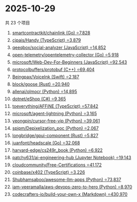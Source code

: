 # 2025-10-29

共 23 个项目

<!-- BEGIN GITHUB -->
<!-- 最后更新时间 2025-10-29 23:10:07 +0800 -->
1. [smartcontractkit/chainlink (Go) ⭐7,828](https://github.com/smartcontractkit/chainlink)
1. [cjpais/Handy (TypeScript) ⭐3,879](https://github.com/cjpais/Handy)
1. [qeeqbox/social-analyzer (JavaScript) ⭐14,852](https://github.com/qeeqbox/social-analyzer)
1. [open-telemetry/opentelemetry-collector (Go) ⭐5,918](https://github.com/open-telemetry/opentelemetry-collector)
1. [microsoft/Web-Dev-For-Beginners (JavaScript) ⭐92,543](https://github.com/microsoft/Web-Dev-For-Beginners)
1. [protocolbuffers/protobuf (C++) ⭐69,404](https://github.com/protocolbuffers/protobuf)
1. [Beingpax/VoiceInk (Swift) ⭐2,187](https://github.com/Beingpax/VoiceInk)
1. [block/goose (Rust) ⭐20,940](https://github.com/block/goose)
1. [allenai/olmocr (Python) ⭐14,895](https://github.com/allenai/olmocr)
1. [dotnet/eShop (C#) ⭐9,365](https://github.com/dotnet/eShop)
1. [toeverything/AFFiNE (TypeScript) ⭐57,842](https://github.com/toeverything/AFFiNE)
1. [microsoft/agent-lightning (Python) ⭐3,165](https://github.com/microsoft/agent-lightning)
1. [yeongpin/cursor-free-vip (Python) ⭐39,061](https://github.com/yeongpin/cursor-free-vip)
1. [spipm/Depixelization_poc (Python) ⭐2,067](https://github.com/spipm/Depixelization_poc)
1. [longbridge/gpui-component (Rust) ⭐5,827](https://github.com/longbridge/gpui-component)
1. [juanfont/headscale (Go) ⭐32,068](https://github.com/juanfont/headscale)
1. [harvard-edge/cs249r_book (Python) ⭐6,922](https://github.com/harvard-edge/cs249r_book)
1. [patchy631/ai-engineering-hub (Jupyter Notebook) ⭐19,143](https://github.com/patchy631/ai-engineering-hub)
1. [cloudcommunity/Free-Certifications ⭐41,172](https://github.com/cloudcommunity/Free-Certifications)
1. [coinbase/x402 (TypeScript) ⭐3,226](https://github.com/coinbase/x402)
1. [Shubhamsaboo/awesome-llm-apps (Python) ⭐73,837](https://github.com/Shubhamsaboo/awesome-llm-apps)
1. [iam-veeramalla/aws-devops-zero-to-hero (Python) ⭐8,970](https://github.com/iam-veeramalla/aws-devops-zero-to-hero)
1. [codecrafters-io/build-your-own-x (Markdown) ⭐430,970](https://github.com/codecrafters-io/build-your-own-x)
<!-- END GITHUB -->